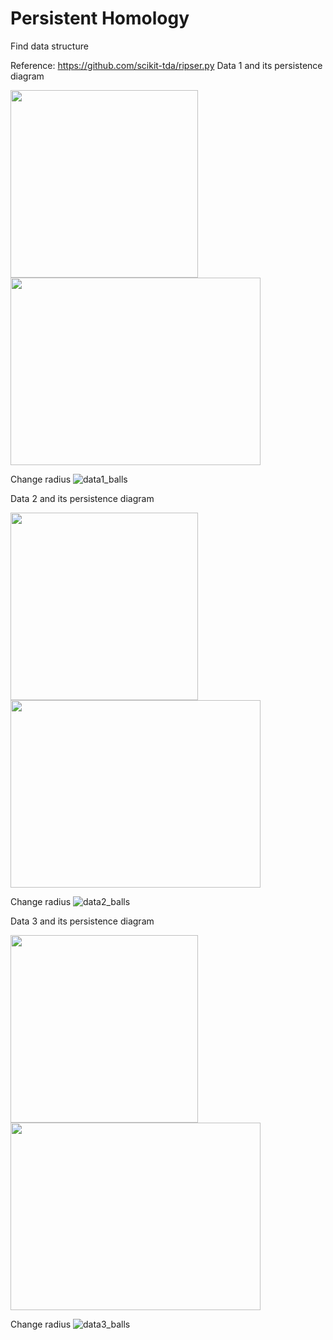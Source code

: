 # Persistent Homology
 Find data structure
 
 Reference: https://github.com/scikit-tda/ripser.py
Data 1 and its persistence diagram
<p float="left">
<img src="https://user-images.githubusercontent.com/55184529/64756250-db0ab700-d560-11e9-9260-9f3fe06234dd.png"  width="300" height="300">
<img src="https://user-images.githubusercontent.com/55184529/64756199-a72f9180-d560-11e9-854f-a3cb2e96252b.png"  width="400" height="300">
</p>

Change radius
![data1_balls](https://user-images.githubusercontent.com/55184529/64756196-a72f9180-d560-11e9-8e95-c53559a02c63.png)
 
Data 2 and its persistence diagram
<p float="left">
<img src="https://user-images.githubusercontent.com/55184529/64756248-da722080-d560-11e9-8bcd-c0ea2d8fa27e.png"  width="300" height="300">
<img src="https://user-images.githubusercontent.com/55184529/64756201-a7c82800-d560-11e9-9e68-49a7dc7b4780.png"  width="400" height="300">
</p>

Change radius
![data2_balls](https://user-images.githubusercontent.com/55184529/64756200-a7c82800-d560-11e9-971b-ab5009d6cdde.png)

Data 3 and its persistence diagram
<p float="left">
<img src="https://user-images.githubusercontent.com/55184529/64756249-da722080-d560-11e9-967e-ef9bbb335da3.png"  width="300" height="300">
<img src="https://user-images.githubusercontent.com/55184529/64756195-a696fb00-d560-11e9-833b-abd2fdc4e023.png"  width="400" height="300">
</p>

Change radius
![data3_balls](https://user-images.githubusercontent.com/55184529/64756194-a5fe6480-d560-11e9-90b9-80c0ee9f1791.png)
 








